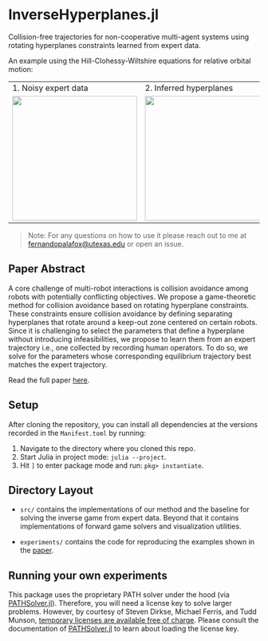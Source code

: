 # InverseHyperplanes.jl

Collision-free trajectories for non-cooperative multi-agent systems using rotating hyperplanes constraints learned from expert data. 

An example using the Hill-Clohessy-Wiltshire equations for relative orbital motion:
<table>
  <tr>
    <td style="height: 10px;">1. Noisy expert data</td>
    <td style="height: 10px;">2. Inferred hyperplanes</td>
    <td style="height: 10px;">3. Collision-free trajectory</td>
  </tr>
  <tr>
    <td valign="top"><img src="figure/pull_expert.gif"  height="250"></td>
    <td valign="top"><img src="figure/pull_inverse.gif" height="250"></td>
    <td valign="top"><img src="figure/pull_3D.gif"      height="250"></td>
  </tr>
 </table>

> Note: For any questions on how to use it please reach out to me at [fernandopalafox@utexas.edu](mailto:fernandopalafox@utexa.edu) or open an issue.

## Paper Abstract 

A core challenge of multi-robot interactions is collision avoidance among robots with potentially conflicting objectives. We propose a game-theoretic method for collision avoidance based on rotating hyperplane constraints. These constraints ensure collision avoidance by defining separating hyperplanes that rotate around a keep-out zone centered on certain robots. Since it is challenging to select the parameters that define a hyperplane without introducing infeasibilities, we propose to learn them from an expert trajectory i.e., one collected by recording human operators. To do so, we solve for the parameters whose corresponding equilibrium trajectory best matches the expert trajectory.

Read the full paper [here](https://arxiv.org/abs/2311.09439).

## Setup

After cloning the repository, you can install all dependencies at the
versions recorded in the `Manifest.toml` by running: 

1. Navigate to the directory where you cloned this repo.
2. Start Julia in project mode: `julia --project`.
3. Hit `]` to enter package mode and run: `pkg> instantiate`.

## Directory Layout

- `src/` contains the implementations of our method and the baseline for
  solving the inverse game from expert data. Beyond that it contains implementations of forward game
  solvers and visualization utilities.

- `experiments/` contains the code for reproducing the examples shown in the [paper](https://arxiv.org/abs/2311.09439). 

## Running your own experiments
This package uses the proprietary PATH solver under the hood (via [PATHSolver.jl](https://github.com/chkwon/PATHSolver.jl)).
Therefore, you will need a license key to solve larger problems.
However, by courtesy of Steven Dirkse, Michael Ferris, and Tudd Munson,
[temporary licenses are available free of charge](https://pages.cs.wisc.edu/~ferris/path.html).
Please consult the documentation of [PATHSolver.jl](https://github.com/chkwon/PATHSolver.jl) to learn about loading the license key.